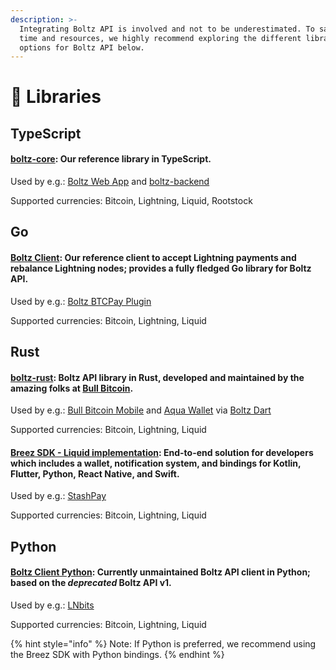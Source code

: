 ```yaml
---
description: >-
  Integrating Boltz API is involved and not to be underestimated. To save on
  time and resources, we highly recommend exploring the different library
  options for Boltz API below.
---
```


# 📙 Libraries

## TypeScript

#### [boltz-core](https://github.com/BoltzExchange/boltz-core): Our reference library in TypeScript.

Used by e.g.: [Boltz Web App](https://github.com/BoltzExchange/boltz-web-app) and [boltz-backend](https://github.com/BoltzExchange/boltz-backend)

Supported currencies: Bitcoin, Lightning, Liquid, Rootstock

## Go

#### [Boltz Client](https://github.com/BoltzExchange/boltz-client): Our reference client to accept Lightning payments and rebalance Lightning nodes; provides a fully fledged Go library for Boltz API.

Used by e.g.: [Boltz BTCPay Plugin](https://github.com/BoltzExchange/boltz-btcpay-plugin/)

Supported currencies: Bitcoin, Lightning, Liquid

## Rust

#### [boltz-rust](https://github.com/SatoshiPortal/boltz-rust): Boltz API library in Rust, developed and maintained by the amazing folks at [Bull Bitcoin](https://www.bullbitcoin.com/).

Used by e.g.: [Bull Bitcoin Mobile](https://github.com/SatoshiPortal/bullbitcoin-mobile) and [Aqua Wallet](https://github.com/AquaWallet/aqua-wallet) via [Boltz Dart](https://github.com/SatoshiPortal/boltz-dart)

Supported currencies: Bitcoin, Lightning, Liquid

#### [Breez SDK - Liquid implementation](https://github.com/breez/breez-sdk-liquid): End-to-end solution for developers which includes a wallet, notification system, and bindings for Kotlin, Flutter, Python, React Native, and Swift.

Used by e.g.: [StashPay](https://github.com/onionmill/stashpay)

Supported currencies: Bitcoin, Lightning, Liquid

## Python

#### [Boltz Client Python](https://github.com/BoltzExchange/boltz-client-python): Currently unmaintained Boltz API client in Python; based on the _deprecated_ Boltz API v1.

Used by e.g.: [LNbits](https://github.com/lnbits/boltz)

Supported currencies: Bitcoin, Lightning, Liquid

{% hint style="info" %}
Note: If Python is preferred, we recommend using the Breez SDK with Python bindings.
{% endhint %}
